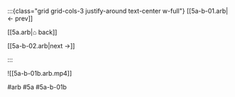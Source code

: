 :::{class="grid grid-cols-3 justify-around text-center w-full"}
[[5a-b-01.arb|← prev]]

[[5a.arb|⌂ back]]

[[5a-b-02.arb|next →]]

:::

![[5a-b-01b.arb.mp4]]

#arb #5a #5a-b-01b

